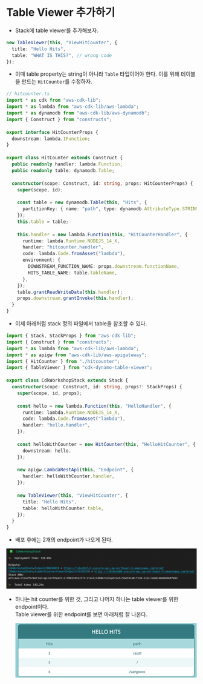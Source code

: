 # Table Viewer 추가하기

- Stack에 table viewer를 추가해보자.

```ts
new TableViewer(this, "ViewHitCounter", {
  title: "Hello Hits",
  table: "WHAT IS THIS?", // wrong code
});
```

- 이때 table property는 string이 아니라 `Table` 타입이어야 한다. 이를 위해 테이블을 만드는 `HitCounter`를 수정하자.

```ts
// hitcounter.ts
import * as cdk from "aws-cdk-lib";
import * as lambda from "aws-cdk-lib/aws-lambda";
import * as dynamodb from "aws-cdk-lib/aws-dynamodb";
import { Construct } from "constructs";

export interface HitCounterProps {
  downstream: lambda.IFunction;
}

export class HitCounter extends Construct {
  public readonly handler: lambda.Function;
  public readonly table: dynamodb.Table;

  constructor(scope: Construct, id: string, props: HitCounterProps) {
    super(scope, id);

    const table = new dynamodb.Table(this, "Hits", {
      partitionKey: { name: "path", type: dynamodb.AttributeType.STRING },
    });
    this.table = table;

    this.handler = new lambda.Function(this, "HitCounterHandler", {
      runtime: lambda.Runtime.NODEJS_14_X,
      handler: "hitcounter.handler",
      code: lambda.Code.fromAsset("lambda"),
      environment: {
        DOWNSTREAM_FUNCTION_NAME: props.downstream.functionName,
        HITS_TABLE_NAME: table.tableName,
      },
    });
    table.grantReadWriteData(this.handler);
    props.downstream.grantInvoke(this.handler);
  }
}
```

- 이제 아래처럼 stack 정의 파일에서 table을 참조할 수 있다.

```ts
import { Stack, StackProps } from "aws-cdk-lib";
import { Construct } from "constructs";
import * as lambda from "aws-cdk-lib/aws-lambda";
import * as apigw from "aws-cdk-lib/aws-apigateway";
import { HitCounter } from "./hitcounter";
import { TableViewer } from "cdk-dynamo-table-viewer";

export class CdkWorkshopStack extends Stack {
  constructor(scope: Construct, id: string, props?: StackProps) {
    super(scope, id, props);

    const hello = new lambda.Function(this, "HelloHandler", {
      runtime: lambda.Runtime.NODEJS_14_X,
      code: lambda.Code.fromAsset("lambda"),
      handler: "hello.handler",
    });

    const helloWithCounter = new HitCounter(this, "HelloHitCounter", {
      downstream: hello,
    });

    new apigw.LambdaRestApi(this, "Endpoint", {
      handler: helloWithCounter.handler,
    });

    new TableViewer(this, "ViewHitCounter", {
      title: "Hello Hits",
      table: helloWithCounter.table,
    });
  }
}
```

- 배포 후에는 2개의 endpoint가 나오게 된다.

![picture 43](/images/AWS_CDK_4_2.png)

- 하나는 hit counter를 위한 것, 그리고 나머지 하나는 table viewer를 위한 endpoint이다.  
  Table viewer를 위한 endpoint를 보면 아래처럼 잘 나온다.

  ![picture 44](/images/AWS_CDK_4_3.png)
